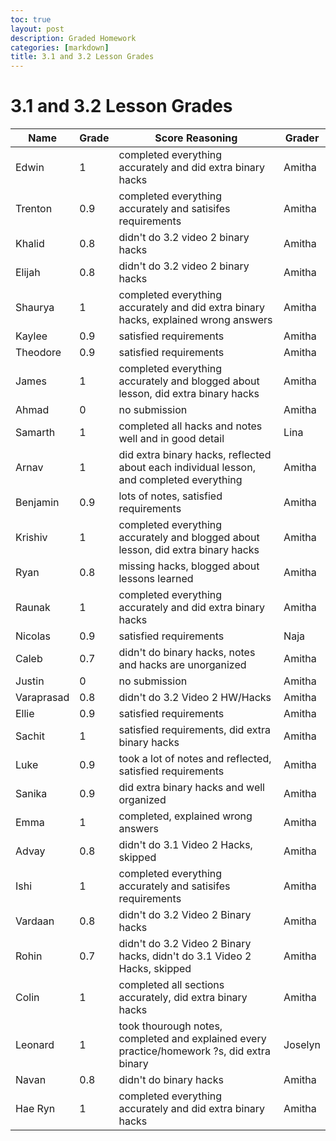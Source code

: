 ```yaml
---
toc: true
layout: post
description: Graded Homework 
categories: [markdown]
title: 3.1 and 3.2 Lesson Grades 
---
```


# 3.1 and 3.2 Lesson Grades 

| Name | Grade | Score Reasoning | Grader | 
| --- | --- | --- | --- |
| Edwin | 1 | completed everything accurately and did extra binary hacks | Amitha |
| Trenton | 0.9 | completed everything accurately and satisifes requirements | Amitha |
| Khalid | 0.8 | didn't do 3.2 video 2 binary hacks | Amitha |
| Elijah | 0.8 | didn't do 3.2 video 2 binary hacks | Amitha |
| Shaurya | 1 | completed everything accurately and did extra binary hacks, explained wrong answers | Amitha |
| Kaylee | 0.9 | satisfied requirements | Amitha |
| Theodore | 0.9 | satisfied requirements | Amitha |
| James | 1 | completed everything accurately and blogged about lesson, did extra binary hacks | Amitha |
| Ahmad | 0 | no submission | Amitha |
| Samarth | 1 | completed all hacks and notes well and in good detail | Lina |
| Arnav | 1| did extra binary hacks, reflected about each individual lesson, and completed everything | Amitha |
| Benjamin | 0.9 | lots of notes, satisfied requirements | Amitha |
| Krishiv | 1 | completed everything accurately and blogged about lesson, did extra binary hacks | Amitha |
| Ryan | 0.8 | missing hacks, blogged about lessons learned | Amitha |
| Raunak | 1 | completed everything accurately and did extra binary hacks | Amitha |
| Nicolas | 0.9 | satisfied requirements | Naja |
| Caleb | 0.7 | didn't do binary hacks, notes and hacks are unorganized | Amitha |
| Justin | 0 | no submission | Amitha |
| Varaprasad | 0.8 | didn't do 3.2 Video 2 HW/Hacks | Amitha |
| Ellie | 0.9 | satisfied requirements | Amitha |
| Sachit | 1 | satisfied requirements, did extra binary hacks | Amitha |
| Luke | 0.9 | took a lot of notes and reflected, satisfied requirements | Amitha |
| Sanika | 0.9 | did extra binary hacks and well organized | Amitha |
| Emma | 1 | completed, explained wrong answers | Amitha |
| Advay | 0.8 | didn't do 3.1 Video 2 Hacks, skipped | Amitha |
| Ishi | 1 | completed everything accurately and satisifes requirements | Amitha |
| Vardaan | 0.8 | didn't do 3.2 Video 2 Binary hacks | Amitha |
| Rohin | 0.7 | didn't do 3.2 Video 2 Binary hacks, didn't do 3.1 Video 2 Hacks, skipped | Amitha |
| Colin | 1 | completed all sections accurately, did extra binary hacks | Amitha |
| Leonard | 1 | took thourough notes, completed and explained every practice/homework ?s, did extra binary | Joselyn
| Navan | 0.8 | didn't do binary hacks | Amitha |
| Hae Ryn | 1 | completed everything accurately and did extra binary hacks | Amitha |